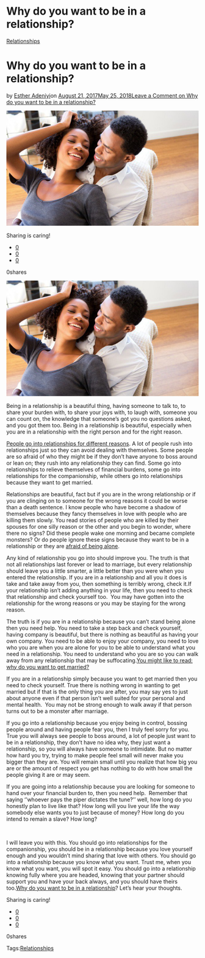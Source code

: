 # Why do you want to be in a relationship?

[Relationships](https://estheradeniyi.com/category/relationships/)
# Why do you want to be in a relationship?

by [Esther Adeniyi](https://estheradeniyi.com/author/esther-adeniyi/)on [August 21, 2017May 25, 2018](https://estheradeniyi.com/why-do-you-want-to-be-in-relationship/)[Leave a Comment on Why do you want to be in a relationship?](https://estheradeniyi.com/why-do-you-want-to-be-in-relationship/#respond)

![](images\blackhappylovers.jpg)

Sharing is caring!

- [0](https://www.facebook.com/sharer/sharer.php?u=https%3A%2F%2Festheradeniyi.com%2Fwhy-do-you-want-to-be-in-relationship%2F&amp;t=Why%20do%20you%20want%20to%20be%20in%20a%20relationship%3F)
- [0](https://twitter.com/intent/tweet?text=Why%20do%20you%20want%20to%20be%20in%20a%20relationship%3F&amp;url=https%3A%2F%2Festheradeniyi.com%2Fwhy-do-you-want-to-be-in-relationship%2F)
- [0](#)

0shares

[![black lovers in a relationship](images\blackhappylovers.jpg)](images\blackhappylovers.jpg)

Being in a relationship is a beautiful thing, having someone
 to talk to, to share your burden with, to share your joys with, to laugh with,
 someone you can count on, the knowledge that someone&#x2019;s got you no questions
 asked, and you got them too. Being in a relationship is beautiful, especially
 when you are in a relationship with the right person and for the right reason.

[People go into relationships for different reasons](https://www.psychologytoday.com/blog/emotional-fitness/201208/10-reasons-be-in-relationship). A lot of
 people rush into relationships just so they can avoid dealing with themselves.
 Some people are so afraid of who they might be if they don&#x2019;t have anyone to
 boss around or lean on; they rush into any relationship they can find. Some go
 into relationships to relieve themselves of financial burdens, some go into
 relationships for the companionship, while others go into relationships because
 they want to get married.

Relationships are beautiful, fact but if you are in the
 wrong relationship or if you are clinging on to someone for the wrong reasons
 it could be worse than a death sentence. I know people who have become a shadow
 of themselves because they fancy themselves in love with people who are killing
 them slowly. You read stories of people who are killed by their spouses for one
 silly reason or the other and you begin to wonder, where there no signs? Did
 these people wake one morning and became complete monsters? Or do people ignore
 these signs because they want to be in a relationship or they are [afraid of being alone](https://www.estheradeniyi.com/its-totally-absolutely-very-much-okay).

Any kind of relationship you go into should improve you. The
 truth is that not all relationships last forever or lead to marriage, but
 every relationship should leave you a little smarter, a little better than you
 were when you entered the relationship.
 If you are in a relationship and all you it does is take and take away
 from you, then something is terribly wrong, check it.If your relationship
 isn&#x2019;t adding anything in your life, then you need to check that relationship
 and check yourself too.&#xA0; You may have
 gotten into the relationship for the wrong reasons or you may be staying for
 the wrong reason.

The truth is if you are in a relationship because you can&#x2019;t
 stand being alone then you need help. You need to take a step back and check
 yourself, having company is beautiful, but there is nothing as beautiful as
 having your own company. You need to be able to enjoy your company, you need to
 love who you are when you are alone for you to be able to understand what you
 need in a relationship. You need to understand who you are so you can walk away
 from any relationship that may be suffocating.[You might like to read: why do you want to get married?](https://www.estheradeniyi.com/why-do-you-want-to-get-married)

If you are in a relationship simply because you want to get
 married then you need to check yourself. True there is nothing wrong in wanting
 to get married but if that is the only thing you are after, you may say yes to
 just about anyone even if that person isn&#x2019;t well suited for your personal and mental health.&#xA0; You may not be strong enough to walk away if
 that person turns out to be a monster after marriage.

If you go into a relationship because you enjoy being in
 control, bossing people around and having people fear you, then I truly feel
 sorry for you. True you will always see people to boss around, a lot of people
 just want to be in a relationship, they don&#x2019;t have no idea why, they just want
 a relationship, so you will always have someone to intimidate. But no matter
 how hard you try, trying to make people feel small will never make you bigger
 than they are. You will remain small until you realize that how big you are or
 the amount of respect you get has nothing to do with how small the people
 giving it are or may seem.&#xA0;

If you are going into a relationship because you are looking
 for someone to hand over your financial burden to, then you need help.&#xA0; Remember that saying &#x2018;&#x2019;whoever pays the piper
 dictates the tune?&#x2019;&#x2019; well, how long do you honestly plan to live like that? How
 long will you live your life the way somebody else wants you to just because of
 money? How long do you intend to remain a slave? How long?

&#xA0;

I will leave you with this. You should go into relationships
 for the companionship, you should be in a relationship because you love
 yourself enough and you wouldn&#x2019;t mind sharing that love with others. You should
 go into a relationship because you know what you want. Trust me, when you know
 what you want, you will spot it easy. You should go into a relationship knowing
 fully where you are headed, knowing that your partner should support you and
 have your back always, and you should have theirs too.[Why do you want to be in a relationship](http://www.huffingtonpost.com/margaret-paul-phd/relationship-advice_b_1947837.html)? Let&#x2019;s hear your thoughts.

Sharing is caring!

- [0](https://www.facebook.com/sharer/sharer.php?u=https%3A%2F%2Festheradeniyi.com%2Fwhy-do-you-want-to-be-in-relationship%2F&amp;t=Why%20do%20you%20want%20to%20be%20in%20a%20relationship%3F)
- [0](https://twitter.com/intent/tweet?text=Why%20do%20you%20want%20to%20be%20in%20a%20relationship%3F&amp;url=https%3A%2F%2Festheradeniyi.com%2Fwhy-do-you-want-to-be-in-relationship%2F)
- [0](#)

0shares

Tags:[Relationships](https://estheradeniyi.com/tag/relationships/)